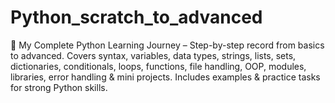# Python_scratch_to_advanced
📘 My Complete Python Learning Journey – Step-by-step record from basics to advanced. Covers syntax, variables, data types, strings, lists, sets, dictionaries, conditionals, loops, functions, file handling, OOP, modules, libraries, error handling &amp; mini projects. Includes examples &amp; practice tasks for strong Python skills.
